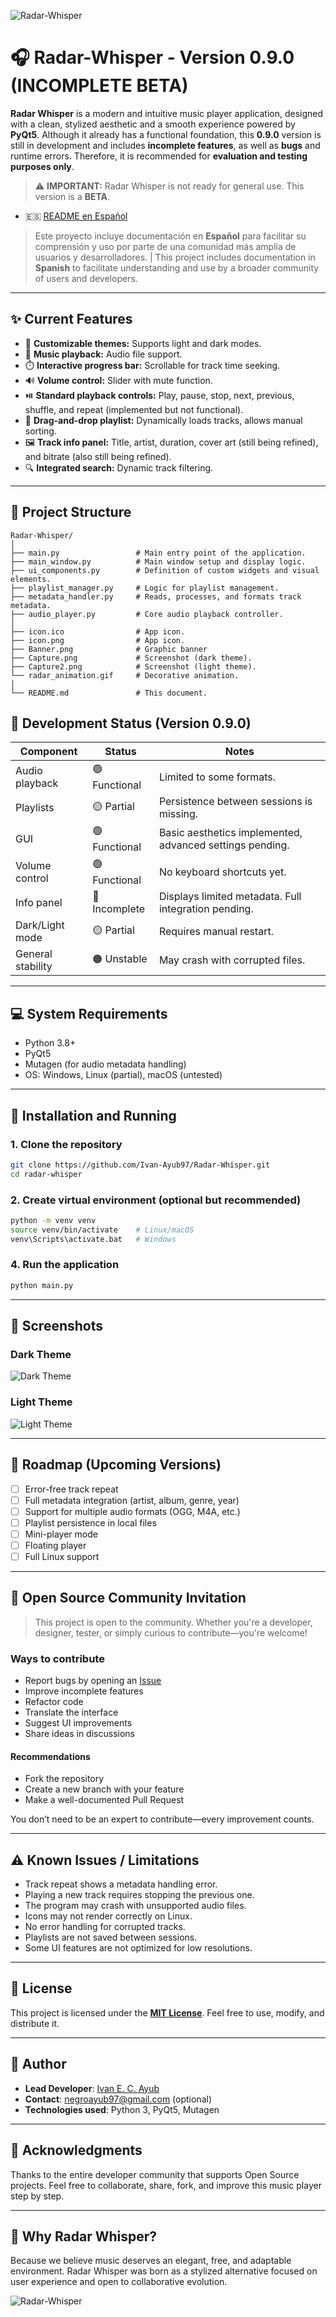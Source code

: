 ![Radar-Whisper](Banner.png)

# 🎧 Radar-Whisper - Version 0.9.0 (INCOMPLETE BETA)

**Radar Whisper** is a modern and intuitive music player application, designed with a clean, stylized aesthetic and a smooth experience powered by **PyQt5**. Although it already has a functional foundation, this **0.9.0** version is still in development and includes **incomplete features**, as well as **bugs** and runtime errors. Therefore, it is recommended for **evaluation and testing purposes only**.

> ⚠️ **IMPORTANT:** Radar Whisper is not ready for general use. This version is a **BETA**.

- 🇪🇸 [README en Español](README_ES.md)

> Este proyecto incluye documentación en **Español** para facilitar su comprensión y uso por parte de una comunidad más amplia de usuarios y desarrolladores. | This project includes documentation in **Spanish** to facilitate understanding and use by a broader community of users and developers.

---

## ✨ Current Features

- 🎨 **Customizable themes:** Supports light and dark modes.
- 🎵 **Music playback:** Audio file support.
- ⏱️ **Interactive progress bar:** Scrollable for track time seeking.
- 🔊 **Volume control:** Slider with mute function.
- ⏯️ **Standard playback controls:** Play, pause, stop, next, previous, shuffle, and repeat (implemented but not functional).
- 📃 **Drag-and-drop playlist:** Dynamically loads tracks, allows manual sorting.
- 🖼️ **Track info panel:** Title, artist, duration, cover art (still being refined), and bitrate (also still being refined).
- 🔍 **Integrated search:** Dynamic track filtering.

---

## 📂 Project Structure

```plaintext
Radar-Whisper/
│
├── main.py                 # Main entry point of the application.
├── main_window.py          # Main window setup and display logic.
├── ui_components.py        # Definition of custom widgets and visual elements.
├── playlist_manager.py     # Logic for playlist management.
├── metadata_handler.py     # Reads, processes, and formats track metadata.
├── audio_player.py         # Core audio playback controller.
│
├── icon.ico                # App icon.
├── icon.png                # App icon.
├── Banner.png              # Graphic banner
├── Capture.png             # Screenshot (dark theme).
├── Capture2.png            # Screenshot (light theme).
└── radar_animation.gif     # Decorative animation.
│
└── README.md               # This document.
```

## 🔧 Development Status (Version 0.9.0)

| Component         | Status        | Notes                                                    |
| ----------------- | ------------- | -------------------------------------------------------- |
| Audio playback    | 🟢 Functional | Limited to some formats.                                 |
| Playlists         | 🟡 Partial    | Persistence between sessions is missing.                 |
| GUI               | 🟢 Functional | Basic aesthetics implemented, advanced settings pending. |
| Volume control    | 🟢 Functional | No keyboard shortcuts yet.                               |
| Info panel        | 🔴 Incomplete | Displays limited metadata. Full integration pending.     |
| Dark/Light mode   | 🟡 Partial    | Requires manual restart.                                 |
| General stability | 🟠 Unstable   | May crash with corrupted files.                          |

---

## 💻 System Requirements

- Python 3.8+
- PyQt5
- Mutagen (for audio metadata handling)
- OS: Windows, Linux (partial), macOS (untested)

---

## 🚀 Installation and Running

### 1. Clone the repository

```bash
git clone https://github.com/Ivan-Ayub97/Radar-Whisper.git
cd radar-whisper
```

### 2. Create virtual environment (optional but recommended)

```bash
python -m venv venv
source venv/bin/activate    # Linux/macOS
venv\Scripts\activate.bat   # Windows
```

### 4. Run the application

```bash
python main.py
```

---

## 📸 Screenshots

### Dark Theme

![Dark Theme](Capture.png)

### Light Theme

![Light Theme](Capture2.png)

---

## 🧩 Roadmap (Upcoming Versions)

- [ ] Error-free track repeat
- [ ] Full metadata integration (artist, album, genre, year)
- [ ] Support for multiple audio formats (OGG, M4A, etc.)
- [ ] Playlist persistence in local files
- [ ] Mini-player mode
- [ ] Floating player
- [ ] Full Linux support

---

## 🤝 Open Source Community Invitation

> This project is open to the community. Whether you're a developer, designer, tester, or simply curious to contribute—you're welcome!

### Ways to contribute

- Report bugs by opening an [Issue](https://github.com/your-username/radar-whisper/issues)
- Improve incomplete features
- Refactor code
- Translate the interface
- Suggest UI improvements
- Share ideas in discussions

#### Recommendations

- Fork the repository
- Create a new branch with your feature
- Make a well-documented Pull Request

You don’t need to be an expert to contribute—every improvement counts.

---

## ⚠️ Known Issues / Limitations

- Track repeat shows a metadata handling error.
- Playing a new track requires stopping the previous one.
- The program may crash with unsupported audio files.
- Icons may not render correctly on Linux.
- No error handling for corrupted tracks.
- Playlists are not saved between sessions.
- Some UI features are not optimized for low resolutions.

---

## 📜 License

This project is licensed under the **[MIT License](LICENSE)**. Feel free to use, modify, and distribute it.

---

## 👤 Author

- **Lead Developer**: [Ivan E. C. Ayub](https://github.com/Ivan-Ayub97)
- **Contact**: <negroayub97@gmail.com> (optional)
- **Technologies used**: Python 3, PyQt5, Mutagen

---

## 🌟 Acknowledgments

Thanks to the entire developer community that supports Open Source projects. Feel free to collaborate, share, fork, and improve this music player step by step.

---

## 🎯 Why Radar Whisper?

Because we believe music deserves an elegant, free, and adaptable environment. Radar Whisper was born as a stylized alternative focused on user experience and open to collaborative evolution.

![Radar-Whisper](icon.ico)
